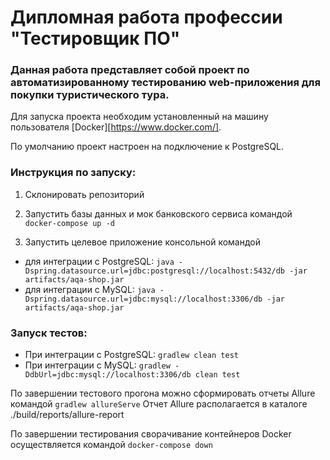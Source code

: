 # Дипломная работа профессии "Тестировщик ПО"

### Данная работа представляет собой проект по автоматизированному тестированию web-приложения для покупки туристического тура.

Для запуска проекта необходим установленный на машину пользователя [Docker][https://www.docker.com/].

По умолчанию проект настроен на подключение к PostgreSQL.

### **Инструкция по запуску:**

1. Склонировать репозиторий

2. Запустить базы данных и мок банковского сервиса командой `docker-compose up -d`

3. Запустить целевое приложение консольной командой

- для интеграции с PostgreSQL:
  `java -Dspring.datasource.url=jdbc:postgresql://localhost:5432/db -jar artifacts/aqa-shop.jar`
- для интеграции с MySQL:
  `java -Dspring.datasource.url=jdbc:mysql://localhost:3306/db -jar artifacts/aqa-shop.jar`

### **Запуск тестов:**

- При интеграции с PostgreSQL: `gradlew clean test`
- При интеграции с MySQL: `gradlew -DdbUrl=jdbc:mysql://localhost:3306/db clean test`

По завершении тестового прогона можно сформировать отчеты Allure командой `gradlew allureServe`
Отчет Allure располагается в каталоге ./build/reports/allure-report

По завершении тестирования сворачивание контейнеров Docker осуществляется командой `docker-compose down`




